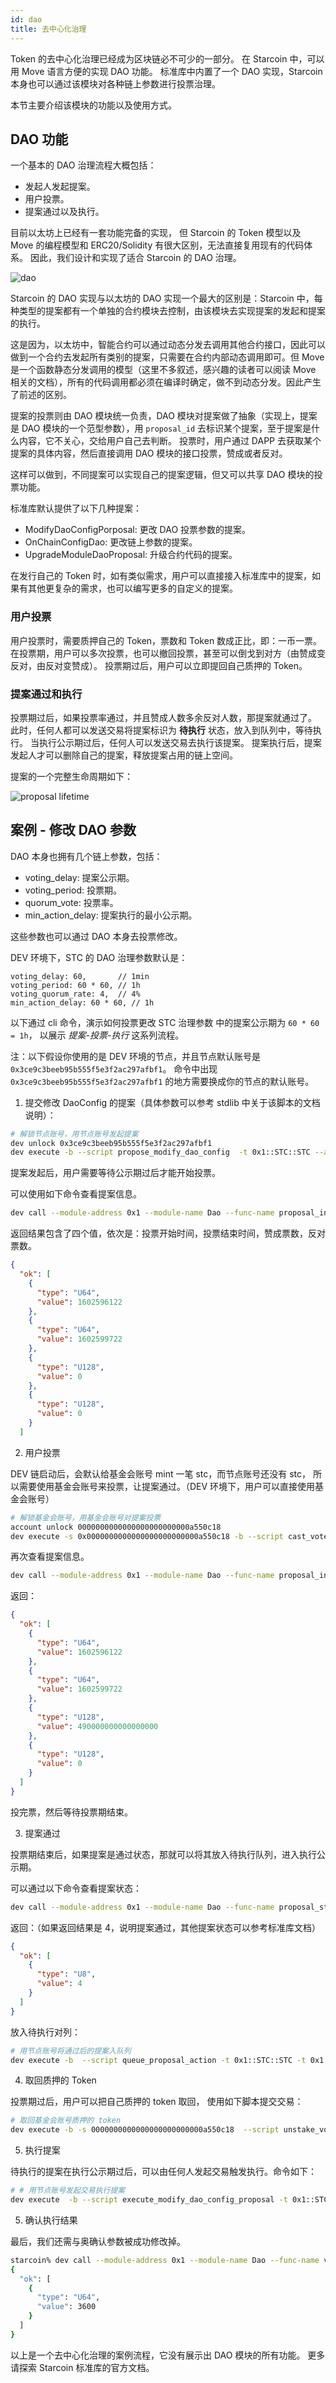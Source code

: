 ```yaml
---
id: dao
title: 去中心化治理
---
```


Token 的去中心化治理已经成为区块链必不可少的一部分。
在 Starcoin 中，可以用 Move 语言方便的实现 DAO 功能。
标准库中内置了一个 DAO 实现，Starcoin 本身也可以通过该模块对各种链上参数进行投票治理。

本节主要介绍该模块的功能以及使用方式。

## DAO 功能

一个基本的 DAO 治理流程大概包括：
- 发起人发起提案。
- 用户投票。
- 提案通过以及执行。

目前以太坊上已经有一套功能完备的实现，
但 Starcoin 的 Token 模型以及 Move 的编程模型和 ERC20/Solidity 有很大区别，无法直接复用现有的代码体系。
因此，我们设计和实现了适合 Starcoin 的 DAO 治理。

![dao](/images/dao.jpg)

Starcoin 的 DAO 实现与以太坊的 DAO 实现一个最大的区别是：Starcoin 中，每种类型的提案都有一个单独的合约模块去控制，由该模块去实现提案的发起和提案的执行。

这是因为，以太坊中，智能合约可以通过动态分发去调用其他合约接口，因此可以做到一个合约去发起所有类别的提案，只需要在合约内部动态调用即可。但 Move 是一个函数静态分发调用的模型（这里不多叙述，感兴趣的读者可以阅读 Move 相关的文档），所有的代码调用都必须在编译时确定，做不到动态分发。因此产生了前述的区别。

提案的投票则由 DAO 模块统一负责，DAO 模块对提案做了抽象（实现上，提案是 DAO 模块的一个范型参数），用 `proposal_id` 去标识某个提案，至于提案是什么内容，它不关心，交给用户自己去判断。
投票时，用户通过 DAPP 去获取某个提案的具体内容，然后直接调用 DAO 模块的接口投票，赞成或者反对。

这样可以做到，不同提案可以实现自己的提案逻辑，但又可以共享 DAO 模块的投票功能。

标准库默认提供了以下几种提案：
- ModifyDaoConfigPorposal: 更改 DAO 投票参数的提案。
- OnChainConfigDao: 更改链上参数的提案。
- UpgradeModuleDaoProposal: 升级合约代码的提案。

在发行自己的 Token 时，如有类似需求，用户可以直接接入标准库中的提案，如果有其他更复杂的需求，也可以编写更多的自定义的提案。

### 用户投票

用户投票时，需要质押自己的 Token，票数和 Token 数成正比，即：一币一票。
在投票期，用户可以多次投票，也可以撤回投票，甚至可以倒戈到对方（由赞成变反对，由反对变赞成）。
投票期过后，用户可以立即提回自己质押的 Token。

### 提案通过和执行

投票期过后，如果投票率通过，并且赞成人数多余反对人数，那提案就通过了。
此时，任何人都可以发送交易将提案标识为 **待执行** 状态，放入到队列中，等待执行。
当执行公示期过后，任何人可以发送交易去执行该提案。
提案执行后，提案发起人才可以删除自己的提案，释放提案占用的链上空间。

提案的一个完整生命周期如下：

![proposal lifetime](/images/proposal_lifetime.jpg)

## 案例 - 修改 DAO 参数

DAO 本身也拥有几个链上参数，包括：
- voting_delay: 提案公示期。
- voting_period: 投票期。
- quorum_vote: 投票率。
- min_action_delay: 提案执行的最小公示期。

这些参数也可以通过 DAO 本身去投票修改。

DEV 环境下，STC 的 DAO 治理参数默认是：

```
voting_delay: 60,       // 1min
voting_period: 60 * 60, // 1h
voting_quorum_rate: 4,  // 4%
min_action_delay: 60 * 60, // 1h
```

以下通过 cli 命令，演示如何投票更改 STC 治理参数 中的提案公示期为 `60 * 60 = 1h`，
以展示 *提案-投票-执行* 这系列流程。


注：以下假设你使用的是 DEV 环境的节点，并且节点默认账号是  `0x3ce9c3beeb95b555f5e3f2ac297afbf1`。
命令中出现 `0x3ce9c3beeb95b555f5e3f2ac297afbf1` 的地方需要换成你的节点的默认账号。

1. 提交修改 DaoConfig 的提案（具体参数可以参考 stdlib 中关于该脚本的文档说明）：

``` bash
# 解锁节点账号，用节点账号发起提案
dev unlock 0x3ce9c3beeb95b555f5e3f2ac297afbf1
dev execute -b --script propose_modify_dao_config  -t 0x1::STC::STC --arg 3600 0 0u8 0 0
```

提案发起后，用户需要等待公示期过后才能开始投票。

可以使用如下命令查看提案信息。

``` bash
dev call --module-address 0x1 --module-name Dao --func-name proposal_info -t 0x1::STC::STC -t 0x1::ModifyDaoConfigProposal::DaoConfigUpdate --arg 0x3ce9c3beeb95b555f5e3f2ac297afbf1 --arg 0
```

返回结果包含了四个值，依次是：投票开始时间，投票结束时间，赞成票数，反对票数。

``` json
{
  "ok": [
    {
      "type": "U64",
      "value": 1602596122
    },
    {
      "type": "U64",
      "value": 1602599722
    },
    {
      "type": "U128",
      "value": 0
    },
    {
      "type": "U128",
      "value": 0
    }
  ]
```

2. 用户投票

DEV 链启动后，会默认给基金会账号 mint 一笔 stc，而节点账号还没有 stc，
所以需要使用基金会账号来投票，让提案通过。（DEV 环境下，用户可以直接使用基金会账号）

``` bash
# 解锁基金会账号，用基金会账号对提案投票
account unlock 0000000000000000000000000a550c18
dev execute -s 0x0000000000000000000000000a550c18 -b --script cast_vote -t 0x1::STC::STC -t 0x1::ModifyDaoConfigProposal::DaoConfigUpdate --arg 0x3ce9c3beeb95b555f5e3f2ac297afbf1 --arg 0 --arg true --arg 490000000000000000u128
```

再次查看提案信息。

``` bash
dev call --module-address 0x1 --module-name Dao --func-name proposal_info -t 0x1::STC::STC -t 0x1::ModifyDaoConfigProposal::DaoConfigUpdate --arg 0x3ce9c3beeb95b555f5e3f2ac297afbf1 --arg 0
```

返回：

``` json
{
  "ok": [
    {
      "type": "U64",
      "value": 1602596122
    },
    {
      "type": "U64",
      "value": 1602599722
    },
    {
      "type": "U128",
      "value": 490000000000000000
    },
    {
      "type": "U128",
      "value": 0
    }
  ]
}
```

投完票，然后等待投票期结束。

3. 提案通过

投票期结束后，如果提案是通过状态，那就可以将其放入待执行队列，进入执行公示期。

可以通过以下命令查看提案状态：

``` bash
dev call --module-address 0x1 --module-name Dao --func-name proposal_state -t 0x1::STC::STC -t 0x1::ModifyDaoConfigProposal::DaoConfigUpdate --arg 0x3ce9c3beeb95b555f5e3f2ac297afbf1 --arg 0
```

返回：（如果返回结果是 4，说明提案通过，其他提案状态可以参考标准库文档）

``` json
{
  "ok": [
    {
      "type": "U8",
      "value": 4
    }
  ]
}
```


放入待执行对列：

``` bash
# 用节点账号将通过后的提案入队列
dev execute -b  --script queue_proposal_action -t 0x1::STC::STC -t 0x1::ModifyDaoConfigProposal::DaoConfigUpdate --arg 0x3ce9c3beeb95b555f5e3f2ac297afbf1 --arg 0
```


4. 取回质押的 Token

投票期过后，用户可以把自己质押的 token 取回，
使用如下脚本提交交易：
``` bash
# 取回基金会账号质押的 token
dev execute -b -s 0000000000000000000000000a550c18  --script unstake_vote -t 0x1::STC::STC -t 0x1::ModifyDaoConfigProposal::DaoConfigUpdate --arg 0x3ce9c3beeb95b555f5e3f2ac297afbf1 --arg 0
```

5. 执行提案

待执行的提案在执行公示期过后，可以由任何人发起交易触发执行。命令如下：

``` bash
# # 用节点账号发起交易执行提案
dev execute  -b --script execute_modify_dao_config_proposal -t 0x1::STC::STC  --arg 0x3ce9c3beeb95b555f5e3f2ac297afbf1 --arg 0
```

5. 确认执行结果

最后，我们还需与奥确认参数被成功修改掉。

```bash
starcoin% dev call --module-address 0x1 --module-name Dao --func-name voting_delay -t 0x1::STC::STC
{
  "ok": [
    {
      "type": "U64",
      "value": 3600
    }
  ]
}
```

以上是一个去中心化治理的案例流程，它没有展示出 DAO 模块的所有功能。
更多请探索 Starcoin 标准库的官方文档。